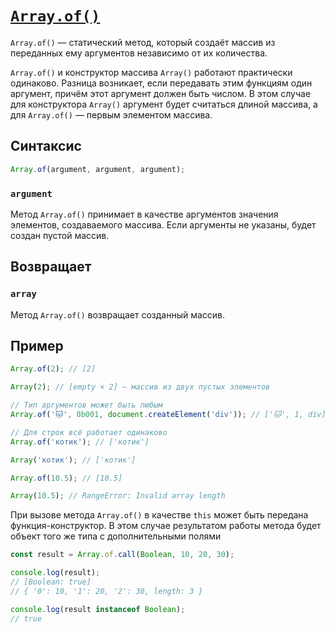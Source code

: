 # [`Array.of()`](../index.md)

`Array.of()` — статический метод, который создаёт массив из переданных ему аргументов независимо от их количества.

`Array.of()` и конструктор массива `Array()` работают практически одинаково. Разница возникает, если передавать этим функциям один аргумент, причём этот аргумент должен быть числом. В этом случае для конструктора `Array()` аргумент будет считаться длиной массива, а для `Array.of()` — первым элементом массива.

## Синтаксис

```js
Array.of(argument, argument, argument);
```

### `argument`

Метод `Array.of()` принимает в качестве аргументов значения элементов, создаваемого массива. Если аргументы не указаны, будет создан пустой массив.

## Возвращает

### `array`

Метод `Array.of()` возвращает созданный массив.

## Пример

```js
Array.of(2); // [2]

Array(2); // [empty × 2] — массив из двух пустых элементов

// Тип аргументов может быть любым
Array.of('🐱', 0b001, document.createElement('div')); // ['🐱', 1, div]

// Для строк всё работает одинаково
Array.of('котик'); // ['котик']

Array('котик'); // ['котик']

Array.of(10.5); // [10.5]

Array(10.5); // RangeError: Invalid array length
```

При вызове метода `Array.of()` в качестве `this` может быть передана функция-конструктор. В этом случае результатом работы метода будет объект того же типа с дополнительными полями

```js
const result = Array.of.call(Boolean, 10, 20, 30);

console.log(result);
// [Boolean: true]
// { '0': 10, '1': 20, '2': 30, length: 3 }

console.log(result instanceof Boolean);
// true
```
